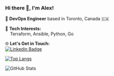 ### Hi there 👋, I'm Alex!

🚀 **DevOps Engineer** based in Toronto, Canada 🇨🇦

🔧 **Tech Interests:**  
&nbsp; &nbsp; Terraform, Ansible, Python, Go

🌐 **Let's Get in Touch:**  
[![Linkedin Badge](https://img.shields.io/badge/-Alexander_Ichetovkin-blue?style=flat&logo=Linkedin&logoColor=white&link=https://www.linkedin.com/in/alexander-ichetovkin)](https://www.linkedin.com/in/alexander-ichetovkin)

[![Top Langs](https://github-readme-stats.vercel.app/api/top-langs/?username=Nezuur&layout=compact&theme=dark)](https://github.com/Nezuur/github-readme-stats)

![GitHub Stats](https://github-readme-stats.vercel.app/api?username=Nezuur&show_icons=true&theme=dark)
